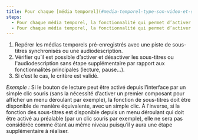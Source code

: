 ```yaml
---
title: Pour chaque [média temporel](#media-temporel-type-son-video-et-synchronise) qui dispose d'une piste de sous-titres synchronisés ou d'une audiodescription, les fonctionnalités de contrôle de ces alternatives respectent-elles ces conditions ?
steps:
  - Pour chaque média temporel, la fonctionnalité qui permet d’activer et désactiver les sous-titres est présentée au même niveau que les [fonctionnalités principales](#fonctionnalites-principales-d-un-media-temporel).
  - Pour chaque média temporel, la fonctionnalité qui permet d’activer et désactiver l’audiodescription est présentée au même niveau que les [fonctionnalités principales](#fonctionnalites-principales-d-un-media-temporel).
---
```


1. Repérer les médias temporels pré-enregistrés avec une piste de sous-titres synchronisés ou une audiodescription.
2. Vérifier qu’il est possible d’activer et désactiver les sous-titres ou l'audiodescription sans étape supplémentaire par rapport aux fonctionnalités principales (lecture, pause…).
3. Si c’est le cas, le critère est validé.

<i>Exemple :</i> Si le bouton de lecture peut être activé depuis l’interface par un simple clic souris (sans la nécessité d’activer un premier composant pour afficher un menu déroulant par exemple), la fonction de sous-titres doit être disponible de manière équivalente, avec un simple clic. À l'inverse, si la fonction des sous-titres est disponible depuis un menu déroulant qui doit être activé au préalable (par un clic souris par exemple), elle ne sera pas considérée comme étant au même niveau puisqu’il y aura une étape supplémentaire à réaliser.